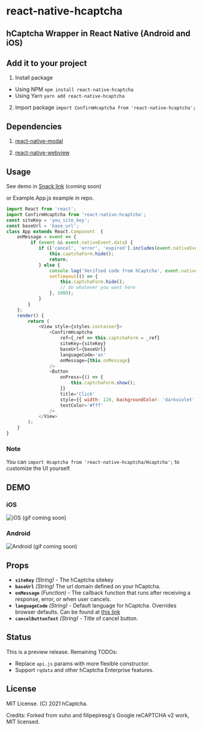 # react-native-hcaptcha

## hCaptcha Wrapper in React Native (Android and iOS)


## Add it to your project

1. Install package
- Using NPM
   `npm install react-native-hcaptcha` 
- Using Yarn
   `yarn add react-native-hcaptcha`
2. Import package
`import ConfirmHcaptcha from 'react-native-hcaptcha';`


## Dependencies

1. [react-native-modal](https://github.com/react-native-community/react-native-modal)

2. [react-native-webview](https://github.com/react-native-community/react-native-webview)


## Usage

See demo in [Snack link](https://snack.expo.io/coming/soon) (coming soon)

or Example.App.js example in repo.


```javascript
import React from 'react';
import ConfirmHcaptcha from 'react-native-hcaptcha';
const siteKey = 'you_site_key';
const baseUrl = 'base_url';
class App extends React.Component  {
    onMessage = event => {
         if (event && event.nativeEvent.data) {
            if (['cancel', 'error', 'expired'].includes(event.nativeEvent.data)) {
                this.captchaForm.hide();
                return;
            } else {
                console.log('Verified code from hCaptcha', event.nativeEvent.data);
                setTimeout(() => {
                    this.captchaForm.hide();
                    // do whatever you want here
                }, 1000);
            }
        }
    };
    render() {
        return (
            <View style={styles.container}>
                <ConfirmHcaptcha
                    ref={_ref => this.captchaForm = _ref}
                    siteKey={siteKey}
                    baseUrl={baseUrl}
                    languageCode='en'
                    onMessage={this.onMessage}
                />
                <Button
                    onPress={() => {
                        this.captchaForm.show();
                    }}
                    title='Click'
                    style={{ width: 120, backgroundColor: 'darkviolet' }}
                    textColor='#fff'
                />
            </View>
        );
    }
}
```

### Note
You can `import Hcaptcha from 'react-native-hcaptcha/Hcaptcha';` to customize the UI yourself. 


## DEMO

### iOS
![iOS](https://coming.soon) (gif coming soon)

### Android
![Android](https://coming.soon) (gif coming soon)



## Props

- **`siteKey`** _(String)_ - The hCaptcha sitekey
- **`baseUrl`** _(String)_ The url domain defined on your hCaptcha.
- **`onMessage`** _(Function)_ - The callback function that runs after receiving a response, error, or when user cancels.
- **`languageCode`** _(String)_ - Default language for hCaptcha. Overrides browser defaults. Can be found at [this link](https://docs.hcaptcha.com/languages)
- **`cancelButtonText`** _(String)_ - Title of cancel button.


## Status

This is a preview release. Remaining TODOs:

- Replace `api.js` params with more flexible constructor.
- Support `rqdata` and other hCaptcha Enterprise features.


## License

MIT License. (C) 2021 hCaptcha.

Credits: Forked from xuho and filipepiresg's Google reCAPTCHA v2 work, MIT licensed.

